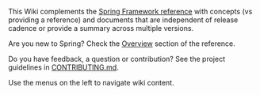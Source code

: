 This Wiki complements the [Spring Framework reference](https://docs.spring.io/spring/docs/current/spring-framework-reference/) with concepts (vs providing a reference) and documents that are independent of release cadence or provide a summary across multiple versions.

Are you new to Spring? Check the [Overview](https://docs.spring.io/spring/docs/current/spring-framework-reference/overview.html#spring-introduction) section of the reference.

Do you have feedback, a question or contribution? See the project guidelines in [CONTRIBUTING.md](https://github.com/SpringSource/spring-framework/blob/master/CONTRIBUTING.md).

Use the menus on the left to navigate wiki content.